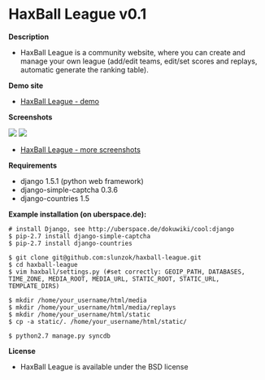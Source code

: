 # HaxBall League v0.1

**Description**

* HaxBall League is a community website, where you can create and manage your own league (add/edit teams, edit/set scores and replays, automatic generate the ranking table). 

**Demo site**

* [HaxBall League - demo](http://slunzok.pavo.uberspace.de/haxball/leagues/)

**Screenshots**

<img src='http://slunzok.pavo.uberspace.de/static/screenshots/001_002.png'/>
<img src='http://slunzok.pavo.uberspace.de/static/screenshots/003_004.png'/>

* [HaxBall League - more screenshots](https://github.com/slunzok/haxball-league/tree/master/screenshots)

**Requirements**

* django 1.5.1 (python web framework)
* django-simple-captcha 0.3.6
* django-countries 1.5

**Example installation (on uberspace.de):**

    # install Django, see http://uberspace.de/dokuwiki/cool:django
    $ pip-2.7 install django-simple-captcha
    $ pip-2.7 install django-countries

    $ git clone git@github.com:slunzok/haxball-league.git
    $ cd haxball-league
    $ vim haxball/settings.py (#set correctly: GEOIP_PATH, DATABASES, TIME_ZONE, MEDIA_ROOT, MEDIA_URL, STATIC_ROOT, STATIC_URL, TEMPLATE_DIRS)
    
    $ mkdir /home/your_username/html/media
    $ mkdir /home/your_username/html/media/replays
    $ mkdir /home/your_username/html/static
    $ cp -a static/. /home/your_username/html/static/
    
    $ python2.7 manage.py syncdb
    
**License**

* HaxBall League is available under the BSD license
